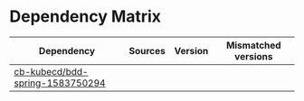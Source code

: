 # Dependency Matrix

Dependency | Sources | Version | Mismatched versions
---------- | ------- | ------- | -------------------
[cb-kubecd/bdd-spring-1583750294](https://github.com/cb-kubecd/bdd-spring-1583750294.git) |  | []() | 
